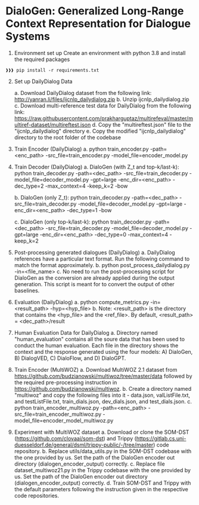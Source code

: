 # DialoGen: Generalized Long-Range Context Representation for Dialogue Systems

1. Environment set up 
Create an environment with python 3.8 and install the required packages
```console
❱❱❱ pip install -r requirements.txt
```

2. Set up DailyDialog Data
	
 	a. Download DailyDialog dataset from the following link: http://yanran.li/files/ijcnlp_dailydialog.zip
	b. Unzip ijcnlp_dailydialog.zip
	c. Download multi-reference test data for DailyDialog from the following link: https://raw.githubusercontent.com/prakharguptaz/multirefeval/master/multiref-dataset/multireftest.json
	d. Copy the "multireftest.json" file to the "ijcnlp_dailydialog" directory
	e. Copy the modified "ijcnlp_dailydialog" directory to the root folder of the codebase  

3. Train Encoder (DailyDialog)
	a. python train_encoder.py -path=<enc_path> -src_file=train_encoder.py -model_file=encoder_model.py

4. Train Decoder (DailyDialog)
	a. DialoGen (with Z_t and top-k/last-k): python train_decoder.py -path=<dec_path> -src_file=train_decoder.py -model_file=decoder_model.py -gpt=large -enc_dir=<enc_path> -dec_type=2 -max_context=4 -keep_k=2 -bow

	b. DialoGen (only Z_t): python train_decoder.py -path=<dec_path> -src_file=train_decoder.py -model_file=decoder_model.py -gpt=large  -enc_dir=<enc_path> -dec_type=1 -bow

	c. DialoGen (only top-k/last-k): python train_decoder.py -path=<dec_path> -src_file=train_decoder.py -model_file=decoder_model.py -gpt=large -enc_dir=<enc_path> -dec_type=0 -max_context=4 -keep_k=2

6. Post-processing generated dialogues (DailyDialog)
	a. DailyDialog references have a particular text format. Run the following command to match the format approximately. 
	b. python post_process_dailydialog.py -in=<file_name>
	c. No need to run the post-processing script for DialoGen as the conversion are already applied during the output generation. This script is meant for to convert the output of other baselines.

7. Evaluation (DailyDialog)
	a. python compute_metrics.py -in=<result_path> -hyp=<hyp_file>
	b. Note: <result_path> is the directory that contains the <hyp_file> and the <ref_file>. By default, <result_path> = <dec_path>/result

8. Human Evaluation Data for DailyDialog
	a. Directory named "human_evaluation" contains all the soure data that has been used to conduct the human evaluation. Each file in the directory shows the context and the response generated using the four models: A) DialoGen, B) DialogVED, C) DialoFlow, and D) DialoGPT.

9. Train Encoder (MultiWOZ)
	a. Download MultiWOZ 2.1 dataset from https://github.com/budzianowski/multiwoz/tree/master/data followed by the required pre-processing instruction in https://github.com/budzianowski/multiwoz. 
	b. Create a directory named "multiwoz" and copy the following files into it - data.json, valListFile.txt, and testListFile.txt, train_dials.json, dev_dials.json, and test_dials.json.
	c. python train_encoder_multiwoz.py -path=<enc_path> -src_file=train_encoder_multiwoz.py -model_file=encoder_model_multiwoz.py

10. Experiment with MultiWOZ dataset
	a. Download or clone the SOM-DST (https://github.com/clovaai/som-dst) and Trippy (https://gitlab.cs.uni-duesseldorf.de/general/dsml/trippy-public/-/tree/master) code repository.
	b. Replace utils/data_utils.py in the SOM-DST codebase with the one provided by us. Set the path of the DialoGen encoder out directory (dialogen_encoder_output) correctly.
	c. Replace file dataset_multiwoz21.py in the Trippy codebase with the one provided by us. Set the path of the DialoGen encoder out directory (dialogen_encoder_output) correctly.
	d. Train SOM-DST and Trippy with the default parameters following the instruction given in the respective code repositories.
